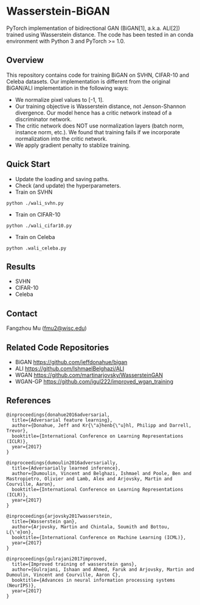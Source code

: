 # Wasserstein-BiGAN

PyTorch implementation of bidirectional GAN (BiGAN[1], a.k.a. ALI[2]) trained using Wasserstein distance. The code has been tested in an conda environment with Python 3 and PyTorch >= 1.0.

## Overview
This repository contains code for training BiGAN on SVHN, CIFAR-10 and Celeba datasets. Our implementation is different from the original BiGAN/ALI implementation in the following ways:

* We normalize pixel values to [-1, 1].
* Our training objective is Wasserstein distance, not Jenson-Shannon divergence. Our model hence has a critic network instead of a discriminator network.
* The critic network does NOT use normalization layers (batch norm, instance norm, etc.). We found that training fails if we incorporate normalization into the critic network.
* We apply gradient penalty to stablize training.

## Quick Start
* Update the loading and saving paths.
* Check (and update) the hyperparameters.
* Train on SVHN
```shell
python ./wali_svhn.py
```
* Train on CIFAR-10
```shell
python ./wali_cifar10.py
```
* Train on Celeba
```shell
python .wali_celeba.py
```

## Results
* SVHN
* CIFAR-10
* Celeba

## Contact
Fangzhou Mu (fmu2@wisc.edu)

## Related Code Repositories
* BiGAN <https://github.com/jeffdonahue/bigan>
* ALI <https://github.com/IshmaelBelghazi/ALI>
* WGAN <https://github.com/martinarjovsky/WassersteinGAN>
* WGAN-GP <https://github.com/igul222/improved_wgan_training>

## References
```
@inproceedings{donahue2016adversarial,
  title={Adversarial feature learning},
  author={Donahue, Jeff and Kr{\"a}henb{\"u}hl, Philipp and Darrell, Trevor},
  booktitle={International Conference on Learning Representations (ICLR)},
  year={2017}
}

@inproceedings{dumoulin2016adversarially,
  title={Adversarially learned inference},
  author={Dumoulin, Vincent and Belghazi, Ishmael and Poole, Ben and Mastropietro, Olivier and Lamb, Alex and Arjovsky, Martin and Courville, Aaron},
  booktitle={International Conference on Learning Representations (ICLR)},
  year={2017}
}

@inproceedings{arjovsky2017wasserstein,
  title={Wasserstein gan},
  author={Arjovsky, Martin and Chintala, Soumith and Bottou, L{\'e}on},
  booktitle={International Conference on Machine Learning (ICML)},
  year={2017}
}

@inproceedings{gulrajani2017improved,
  title={Improved training of wasserstein gans},
  author={Gulrajani, Ishaan and Ahmed, Faruk and Arjovsky, Martin and Dumoulin, Vincent and Courville, Aaron C},
  booktitle={Advances in neural information processing systems (NeurIPS)},
  year={2017}
}
```
